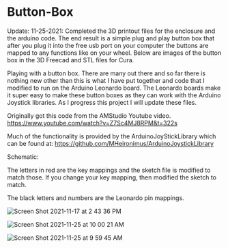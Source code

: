 # Button-Box

Update: 11-25-2021:  Completed the 3D printout files for the enclosure and the arduino code.  The end result is a simple plug and play button box that after you plug it into the free usb port on your computer the buttons are mapped to any functions like on your wheel.  Below are images of the button box in the 3D Freecad and STL files for Cura.

Playing with a button box.  There are many out there and so far there is nothing new other than this is what I have put together and code that I modified to run on the Arduino Leonardo board.  The Leonardo boards make it super easy to make these button boxes as they can work with the Arduino Joystick libraries.  As I progress this project I will update these files.

Originally got this code from the AMStudio Youtube video. https://www.youtube.com/watch?v=Z7Sc4MJ8RPM&t=322s

Much of the functionality is provided by the ArduinoJoyStickLibrary which can be found at: https://github.com/MHeironimus/ArduinoJoystickLibrary


Schematic:

The letters in red are the key mappings and the sketch file is modified to match those.  If you change your key mapping, then modified the sketch to match.  

The black letters and numbers are the Leonardo pin mappings.


![Screen Shot 2021-11-17 at 2 43 36 PM](https://user-images.githubusercontent.com/8271391/142297145-07473987-9af5-4001-9642-0791aab14b3a.png)


![Screen Shot 2021-11-25 at 10 00 21 AM](https://user-images.githubusercontent.com/8271391/143486147-268e57f3-e373-41d3-9a7f-0bc2610dfdb3.png)

![Screen Shot 2021-11-25 at 9 59 45 AM](https://user-images.githubusercontent.com/8271391/143486156-4e584dd6-0ba5-4500-b81a-fdfe535755b3.png)
